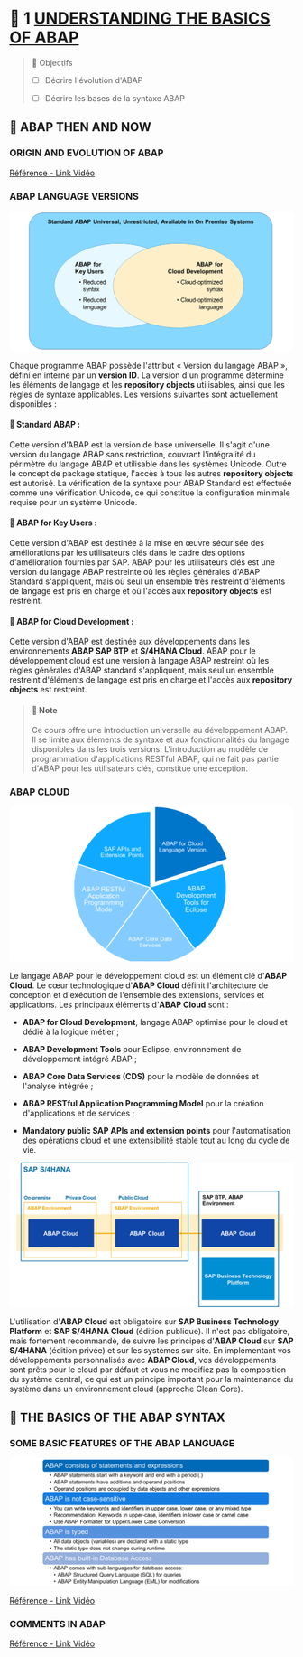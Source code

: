 # 🌸 1 [UNDERSTANDING THE BASICS OF ABAP](http://learning.sap.com/learning-journeys/acquire-core-abap-skills/understanding-the-basics-of-abap_c0e5346f-a136-4b9f-a167-9031eca12932)

> 🌺 Objectifs
>
> - [ ] Décrire l'évolution d'ABAP
>
> - [ ] Décrire les bases de la syntaxe ABAP

## 🌸 ABAP THEN AND NOW

### ORIGIN AND EVOLUTION OF ABAP

[Référence - Link Vidéo](https://learning.sap.com/learning-journeys/acquire-core-abap-skills/understanding-the-basics-of-abap_c0e5346f-a136-4b9f-a167-9031eca12932)

### ABAP LANGUAGE VERSIONS

![](./assets/01_-_ABAP_then_and_now_002.png)

Chaque programme ABAP possède l'attribut « Version du langage ABAP », défini en interne par un **version ID**. La version d'un programme détermine les éléments de langage et les **repository objects** utilisables, ainsi que les règles de syntaxe applicables. Les versions suivantes sont actuellement disponibles :

#### 💮 **Standard ABAP** :

Cette version d'ABAP est la version de base universelle. Il s'agit d'une version du langage ABAP sans restriction, couvrant l'intégralité du périmètre du langage ABAP et utilisable dans les systèmes Unicode. Outre le concept de package statique, l'accès à tous les autres **repository objects** est autorisé. La vérification de la syntaxe pour ABAP Standard est effectuée comme une vérification Unicode, ce qui constitue la configuration minimale requise pour un système Unicode.

#### 💮 **ABAP for Key Users** :

Cette version d'ABAP est destinée à la mise en œuvre sécurisée des améliorations par les utilisateurs clés dans le cadre des options d'amélioration fournies par SAP. ABAP pour les utilisateurs clés est une version du langage ABAP restreinte où les règles générales d'ABAP Standard s'appliquent, mais où seul un ensemble très restreint d'éléments de langage est pris en charge et où l'accès aux **repository objects** est restreint.

#### 💮 **ABAP for Cloud Development** :

Cette version d'ABAP est destinée aux développements dans les environnements **ABAP SAP BTP** et **S/4HANA Cloud**. ABAP pour le développement cloud est une version à langage ABAP restreint où les règles générales d'ABAP standard s'appliquent, mais seul un ensemble restreint d'éléments de langage est pris en charge et l'accès aux **repository objects** est restreint.

> #### 🍧 Note
>
> Ce cours offre une introduction universelle au développement ABAP. Il se limite aux éléments de syntaxe et aux fonctionnalités du langage disponibles dans les trois versions. L'introduction au modèle de programmation d'applications RESTful ABAP, qui ne fait pas partie d'ABAP pour les utilisateurs clés, constitue une exception.

### **ABAP CLOUD**

![](./assets/02-ABAP_Cloud.png)

Le langage ABAP pour le développement cloud est un élément clé d'**ABAP Cloud**. Le cœur technologique d'**ABAP Cloud** définit l'architecture de conception et d'exécution de l'ensemble des extensions, services et applications. Les principaux éléments d'**ABAP Cloud** sont :

- **ABAP for Cloud Development**, langage ABAP optimisé pour le cloud et dédié à la logique métier ;

- **ABAP Development Tools** pour Eclipse, environnement de développement intégré ABAP ;

- **ABAP Core Data Services (CDS)** pour le modèle de données et l'analyse intégrée ;

- **ABAP RESTful Application Programming Model** pour la création d'applications et de services ;

- **Mandatory public SAP APIs and extension points** pour l'automatisation des opérations cloud et une extensibilité stable tout au long du cycle de vie.

![](./assets/02%20-%20ABAP%20Cloud%20Availability.png)

L'utilisation d'**ABAP Cloud** est obligatoire sur **SAP Business Technology Platform** et **SAP S/4HANA Cloud** (édition publique). Il n'est pas obligatoire, mais fortement recommandé, de suivre les principes d'**ABAP Cloud** sur **SAP S/4HANA** (édition privée) et sur les systèmes sur site. En implémentant vos développements personnalisés avec **ABAP Cloud**, vos développements sont prêts pour le cloud par défaut et vous ne modifiez pas la composition du système central, ce qui est un principe important pour la maintenance du système dans un environnement cloud (approche Clean Core).

## 🌸 THE BASICS OF THE ABAP SYNTAX

### SOME BASIC FEATURES OF THE ABAP LANGUAGE

![](./assets/02_-_Basics_of_ABAP_syntax_001.png)

[Référence - Link Vidéo](https://learning.sap.com/learning-journeys/acquire-core-abap-skills/understanding-the-basics-of-abap_c0e5346f-a136-4b9f-a167-9031eca12932)

### COMMENTS IN ABAP

[Référence - Link Vidéo](https://learning.sap.com/learning-journeys/acquire-core-abap-skills/understanding-the-basics-of-abap_c0e5346f-a136-4b9f-a167-9031eca12932)
